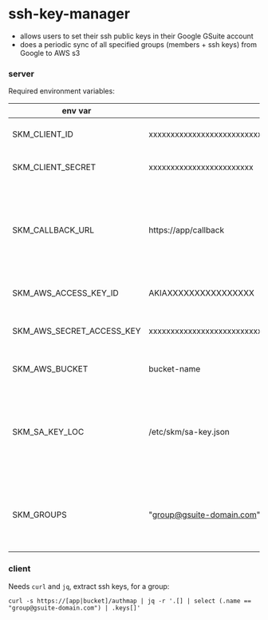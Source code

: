 # ssh-key-manager

 - allows users to set their ssh public keys in their Google GSuite account
 - does a periodic sync of all specified groups (members + ssh keys) from Google to AWS s3

### server

Required environment variables:

| env var                   | example                                                                  | desc                                                                           |
| -------                   | -------                                                                  | ----                                                                           |
| SKM_CLIENT_ID             | xxxxxxxxxxxxxxxxxxxxxxxxxxxxxxxxxxxxxxxxxxxxx.apps.googleusercontent.com | Google oidc client id                                                          |
| SKM_CLIENT_SECRET         | xxxxxxxxxxxxxxxxxxxxxxxx                                                 | Google oidc client secret                                                      |
| SKM_CALLBACK_URL          | https://app/callback                                                     | Callback URI where user will be redirected after successful Google interaction |
| SKM_AWS_ACCESS_KEY_ID     | AKIAXXXXXXXXXXXXXXXX                                                     | AWS access key                                                                 |
| SKM_AWS_SECRET_ACCESS_KEY | xxxxxxxxxxxxxxxxxxxxxxxxxxxxxxxxxxxxxxxx                                 | AWS secret access key                                                          |
| SKM_AWS_BUCKET            | bucket-name                                                              | AWS s3 bucket name                                                             |
| SKM_SA_KEY_LOC            | /etc/skm/sa-key.json                                                     | Location on disk where Google service account key is (json format)             |
| SKM_GROUPS                | "group@gsuite-domain.com"                                                | comma seperated list of groups that will be synced to s3                       |

### client

Needs `curl` and `jq`, extract ssh keys, for a group:

```
curl -s https://[app|bucket]/authmap | jq -r '.[] | select (.name == "group@gsuite-domain.com") | .keys[]'
```
